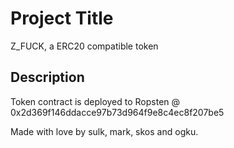 # Project Title

Z_FUCK, a ERC20 compatible token

## Description

Token contract is deployed to Ropsten @ 0x2d369f146ddacce97b73d964f9e8c4ec8f207be5

Made with love by sulk, mark, skos and ogku.

